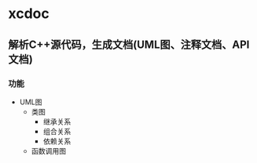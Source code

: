 # xcdoc
## 解析C++源代码，生成文档(UML图、注释文档、API文档)
### 功能
- UML图
    - 类图
        - 继承关系
        - 组合关系
        - 依赖关系
    - 函数调用图